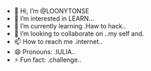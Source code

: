 - 👋 Hi, I’m @LOONYTONSE
- 👀 I’m interested in LEARN...
- 🌱 I’m currently learning .Haw to hack..
- 💞️ I’m looking to collaborate on ..my self and.
- 📫 How to reach me .internet..
- 😄 Pronouns: .IULIA..
- ⚡ Fun fact: .challenge..

<!---
LOONYTONSE/LOONYTONSE is a ✨ special ✨ repository because its `README.md` (this file) appears on your GitHub profile.
You can click the Preview link to take a look at your changes.
--->
